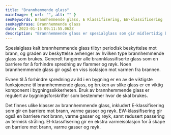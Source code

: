 ```yaml
---
title: "Brannhemmende glass"
mainImage: { url: "", alt: "" }
seoKeywords: Brannhemmende glass, E Klassifisering, EW-klassifisering
seoKeyphrase: Brannhemmende glass
date: 2023-01-15 09:11:55.062Z
description: "Brannhemmende glass er spesialglass som gir midlertidig beskyttelse i tilfelle at det oppstår brann. "
---
```


Spesialglass kalt brannhemmende glass tilbyr periodisk beskyttelse mot brann, og graden av beskyttelse avhenger av hvilken type brannhemmende glass som brukes. Generelt fungerer alle brannklassifiserte glass som en barriere for å forhindre spredning av flammer og røyk. Noen brannhemmende glass gir også en viss isolasjon mot varmen fra brannen.

Evnen til å forhindre spredning av ild i en bygning er en av de viktigste funksjonene til brannhemmende glass, og bruken av slike glass er en viktig komponent i bygningssikkerheten. Bruk av brannhemmende glass er regulert av bygningsforskrifter som bestemmer hvor de skal brukes.

Det finnes ulike klasser av brannhemmende glass, inkludert E-klassifisering som gir en barriere mot brann, varme gasser og røyk. EW-klassifisering gir også en barriere mot brann, varme gasser og røyk, samt redusert passering av termisk stråling. EI-klassifisering gir en ekstra varmeisolasjon for å skape en barriere mot brann, varme gasser og røyk.
